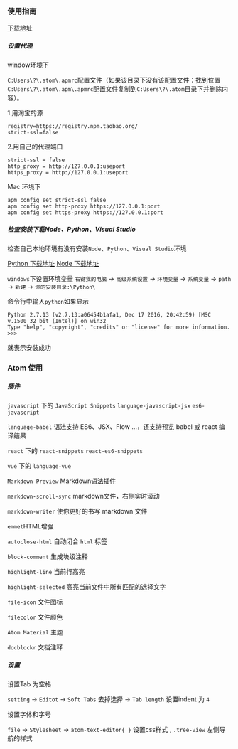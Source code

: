 ### 使用指南

[下载地址](https://atom.io/)


##### 设置代理

window环境下

`C:Users\?\.atom\.apmrc`配置文件（如果该目录下没有该配置文件：找到位置`C:Users\?\.atom\.apm\.apmrc`配置文件复制到`C:Users\?\.atom`目录下并删除内容）。

1.用淘宝的源

    registry=https://registry.npm.taobao.org/
    strict-ssl=false

2.用自己的代理端口

    strict-ssl = false
    http_proxy = http://127.0.0.1:useport
    https_proxy = http://127.0.0.1:useport

Mac 环境下

    apm config set strict-ssl false
    apm config set http-proxy https://127.0.0.1:port
    apm config set https-proxy https://127.0.0.1:port

##### 检查安装下载Node、Python、Visual Studio

检查自己本地环境有没有安装`Node`、`Python`、`Visual Studio`环境

[Python 下载地址](https://www.python.org/downloads/)
[Node 下载地址](https://nodejs.org)

`windows`下设置环境变量
`右键我的电脑` -> `高级系统设置` -> `环境变量` -> `系统变量` -> `path` -> `新建` -> `你的安装目录:\Python\`

命令行中输入`python`如果显示

    Python 2.7.13 (v2.7.13:a06454b1afa1, Dec 17 2016, 20:42:59) [MSC v.1500 32 bit (Intel)] on win32
    Type "help", "copyright", "credits" or "license" for more information.
    >>>

就表示安装成功


### Atom 使用


##### 插件


`javascript` 下的 `JavaScript Snippets` `language-javascript-jsx` `es6-javascript`

`language-babel` 语法支持 ES6、JSX、Flow …，还支持预览 babel 或 react 编译结果

`react` 下的 `react-snippets` `react-es6-snippets`

`vue` 下的 `language-vue`

`Markdown Preview` Markdown语法插件

`markdown-scroll-sync` markdown文件，右侧实时滚动

`markdown-writer` 使你更好的书写 markdown 文件

`emmet`HTML增强

`autoclose-html` 自动闭合 `html` 标签

`block-comment` 生成块级注释

`highlight-line` 当前行高亮

`highlight-selected` 高亮当前文件中所有匹配的选择文字

`file-icon` 文件图标

`filecolor` 文件颜色

`Atom Material` 主题

`docblockr` 文档注释

##### 设置

设置Tab 为空格


`setting` -> `Editot` -> `Soft Tabs` 去掉选择 -> `Tab length` 设置indent 为 `4`

设置字体和字号


`file` -> `Stylesheet` -> `atom-text-editor{ }` 设置css样式 , `.tree-view` 左侧导航的样式
